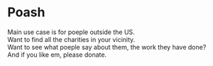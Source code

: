 # Poash
Main use case is for poeple outside the US.  
Want to find all the charities in your vicinity.  
Want to see what poeple say about them, the work they have done?  
And if you like em, please donate.
